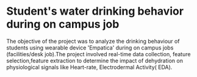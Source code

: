 # Student's water drinking behavior during on campus job
The objective of the project was to analyze the drinking behaviour of students using wearable device 'Empatica' during on campus jobs (facilities/desk job).The project involved real-time data collection, feature selection,feature extraction to determine the impact of dehydration on physiological signals like Heart-rate, Electrodermal Activity( EDA).
